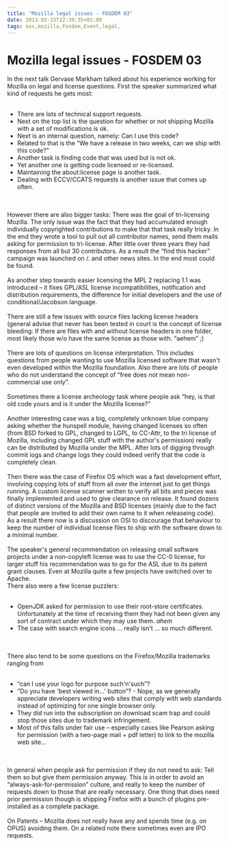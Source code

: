 ```yaml
---
title: "Mozilla legal issues - FOSDEM 03"
date: 2013-02-15T22:39:35+01:00
tags: oss,mozilla,Fosdem,Event,legal,
---
```


# Mozilla legal issues - FOSDEM 03


In the next talk Gervase Markham talked about his experience working for Mozilla on legal and license questions. First 
the speaker summarized what kind of requests he gets most:<br><ul><br><li>There are lots of technical support 
requests.<br><li>Next on the top list is the question for whether or not shipping Mozilla with a set of modifications 
is ok.<br><li>Next is an internal question, namely: Can I use this code?<br><li>Related to that is the “We have a 
release in two weeks, can we ship with this code?”<br><li>Another task is finding code that was used but is not 
ok.<br><li>Yet another one is getting code licensed or re-licensed.<br><li>Maintaining the about:license page is 
another task.<br><li>Dealing with ECCV/CCATS requests is another issue that comes up often.<br></ul><br><br>However 
there are also bigger tasks: There was the goal of tri-licensing Mozilla. The only issue was the fact that they had 
accumulated enough individually copyrighted contributions to make that that task really tricky. In the end they wrote a 
tool to pull out all contributor names, send them mails asking for permission to tri-license. After little over three 
years they had responses from all but 30 contributors. As a result the “find this hacker” campaign was launched on /. 
and other news sites. In the end most could be found.<br><br>As another step towards easier licensing the MPL 2 
replacing 1.1 was introduced – it fixes GPL/ASL license incompatibilities, notification and distribution requirements, 
the difference for initial developers and the use of conditional/Jacobson language.<br><br>There are still a few issues 
with source files lacking license headers (general advise that never has been tested in court is the concept of license 
bleeding: If there are files with and without license headers in one folder, most likely those w/o have the same 
license as those with. “aehem” ;)<br><br>There are lots of questions on license interpretation. This includes questions 
from people wanting to use Mozilla licensed software that wasn't even developed within the Mozilla foundation. Also 
there are lots of people who do not understand the concept of “free does not mean non-commercial use 
only”.<br><br>Sometimes there a license archeology task where people ask “hey, is that old code yours and is it under 
the Mozilla license?”<br><br>Another interesting case was a big, completely unknown blue company asking whether the 
hunspell module, having changed licenses so often (from BSD forked to GPL, changed to LGPL, to CC-Attr, to the tri 
license of Mozilla, including changed GPL stuff with the author's permission) really can be distributed by Mozilla 
under the MPL. After lots of digging through commit logs and change logs they could indeed verify that the code is 
completely clean.<br><br>Then there was the case of Firefox OS which was a fast development effort, involving copying 
lots of stuff from all over the internet just to get things running. A custom license scanner written to verify all 
bits and pieces was finally implemented and used to give clearance on release. It found dozens of distinct versions of 
the Mozilla and BSD licenses (mainly due to the fact that people are invited to add their own name to it when 
releaseing code). As a result there now is a discussion on OSI to discourage that behaviour to keep the number of 
individual license files to ship with the software down to a minimal number.<br><br>The speaker's general 
recommendation on releasing small software projects under a non-copyleft license was to use the CC-0 license, for 
larger stuff his recommendation was to go for the ASL due to its patent grant clauses. Even at Mozilla quite a few 
projects have switched over to Apache.<br>There also were a few license puzzlers:<br><ul><br><li>OpenJDK asked for 
permission to use their root-store certificates. Unfortunately at the time of receiving them they had not been given 
any sort of contract under which they may use them. *ahem*<br><li>The case with search engine icons … really isn't … so 
much different.<br></ul><br><br>There also tend to be some questions on the Firefox/Mozilla trademarks ranging 
from<br><ul><br><li>“can I use your logo for purpose such'n'such”?<br><li>”Do you have 'best viewed in...' button”? - 
Nope, as we generally appreciate developers writing web sites that comply with web standards instead of optimizing for 
one single browser only.<br><li>They did run into the subscription on download scam trap and could stop those sites due 
to trademark infringement.<br><li>Most of this falls under fair use – especially cases like Pearson asking for 
permission (with a two-page mail + pdf letter) to link to the mozilla web site...<br></ul><br><br>In general when 
people ask for permission if they do not need to ask: Tell them so but give them permission anyway. This is in order to 
avoid an “always-ask-for-permission” culture, and really to keep the number of requests down to those that are really 
necessary. One thing that does need prior permission though is shipping Firefox with a bunch of plugins pre-installed 
as a complete package.<br><br>On Patents – Mozilla does not really have any and spends time (e.g. on OPUS) avoiding 
them. On a related note there sometimes even are IPO requests.
